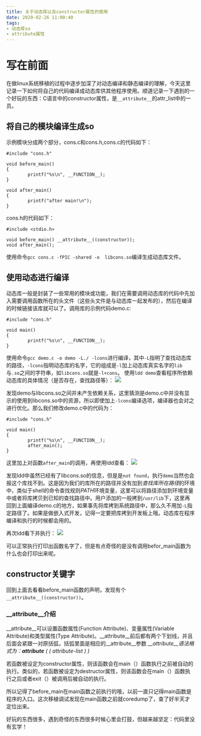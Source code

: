 ```yaml
---
title: 关于动态库以及constructor属性的使用
date: 2020-02-26 11:00:40
tags:
- 动态库so
- attribute属性
---
```


# 写在前面
在做linux系统移植的过程中逐步加深了对动态编译和静态编译的理解，今天这里记录一下如何将自己的代码编译成动态库供其他程序使用。顺道记录一下遇到的一个好玩的东西：C语言中的constructor属性，是`__attribute__`的attr_list中的一员。
<!--more-->

## 将自己的模块编译生成so
示例模块分成两个部分，cons.c和cons.h,cons.c的代码如下：
```
#include "cons.h"

void before_main()
{
        printf("%s\n", __FUNCTION__);
}

void after_main()
{
        printf("after main!\n");
}
```
cons.h的代码如下：
```
#include <stdio.h>

void before_main() __attribute__((constructor)); 
void after_main();
```
使用命令`gcc cons.c -fPIC -shared -o  libcons.so`编译生成动态库文件。

## 使用动态进行编译
动态库一般是封装了一些常用的模块或功能，我们在需要调用动态库的代码中先加入需要调用函数所在的头文件（这些头文件是与动态库一起发布的），然后在编译的时候链接该库就可以了。调用库的示例代码demo.c:
```
#include "cons.h"

void main()
{
        printf("%s\n", __FUNCTION__);
}
```
使用命令`gcc demo.c -o demo -L./ -lcons`进行编译，其中`-L`指明了查找动态库的路径，`-lcons`指明动态库的名字，它的组成是`-l`加上动态库真实名字的`lib`与`.so`之间的字符串，如`libcons.so`就是`-l+cons`。
使用`ldd demo`查看程序所依赖动态库的具体情况（是否存在，查找路径等）：
![](https://rancho333.github.io/pictures/ldd.png)

发现demo与libcons.so之间并未产生依赖关系，这里猜测是demo.c中并没有显示的使用到libcons.so中的资源，所以即使加上`-lcons`编译选项，编译器也会对之进行优化。那么我们修改demo.c中的代码为：
```
#include "cons.h"

void main()
{
        printf("%s\n", __FUNCTION__);
        after_main();
}
```
这里加上对函数`after_main`的调用，再使用ldd查看：
![](https://rancho333.github.io/pictures/ldd_2.png)

发现ldd中虽然已经有了libcons.so的信息，但是是`not found`，执行`demo`当然也会报这个库找不到。这是因为我们的库所在的路径并没有加到*查找库所在路径*的环境中，类似于shell的命令查找规则*PATH*环境变量，这里可以将路径添加到环境变量中或者将库拷贝到已知的查找路径中。用户添加的一般拷到`/usr/lib`下，这里再回到上面编译demo.c的地方，如果事先将库拷到系统路径中，那么久不用加`-L`指定路径了。如果是做嵌入式开发，记得一定要把库拷到开发板上哦。动态库在程序编译和执行的时候都会用的。

再次ldd看下并执行：
![](https://rancho333.github.io/pictures/ldd_3.png)

可以正常执行打印出函数名字了，但是有点奇怪的是没有调用befor_main函数为什么也会打印出来呢。

## constructor关键字

回到上面去看看before_main函数的声明，发现有个`__attribute__((constructor))`。

### __attribute__介绍

__attribute__可以设置函数属性(Function Attribute)、变量属性(Variable Attribute)和类型属性(Type Attribute)。__attribute__前后都有两个下划线，并且后面会紧跟一对原括弧，括弧里面是相应的__attribute__参数
*__attribute__语法格式为：__attribute__ ( ( attribute-list ) )*

若函数被设定为constructor属性，则该函数会在main（）函数执行之前被自动的执行。类似的，若函数被设定为destructor属性，则该函数会在main（）函数执行之后或者exit（）被调用后被自动的执行。

所以记得了before_main在main函数之前执行的哦，以前一直只记得main函数是程序的入口。这次移植调试发现在main函数之前就coredump了，查了好半天才定位出来。

好玩的东西很多，遇到奇怪的东西很多时候心里会打鼓，但越来越坚定：代码里没有玄学！
